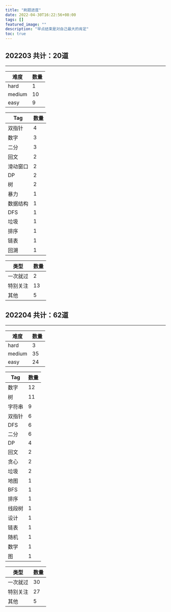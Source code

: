 ```yaml
---
title: "刷题进度"
date: 2022-04-30T16:22:56+08:00
tags: []
featured_image: ""
description: "早点结束是对自己最大的肯定"
toc: true
---
```


## 202203  共计：20道

---

| 难度 | 数量 |
| --- | --- |
| hard | 1 |
| medium | 10 |
| easy | 9 |

| Tag | 数量 |
| --- | --- |
| 双指针 | 4 |
| 数字 | 3 |
| 二分 | 3 |
| 回文 | 2 |
| 滑动窗口 | 2 |
| DP | 2 |
| 树 | 2 |
| 暴力 | 1 |
| 数据结构 | 1 |
| DFS | 1 |
| 垃圾 | 1 |
| 排序 | 1 |
| 链表 | 1 |
| 回溯 | 1 |

| 类型 | 数量 |
| --- | --- |
| 一次就过 | 2 |
| 特别关注 | 13 |
| 其他 | 5 |



## 202204  共计：62道

---

| 难度 | 数量 |
| --- | --- |
| hard | 3 |
| medium | 35 |
| easy | 24 |

| Tag | 数量 |
| --- | --- |
| 数字 | 12 |
| 树 | 11 |
| 字符串 | 9 |
| 双指针 | 6 |
| DFS | 6 |
| 二分 | 6 |
| DP | 4 |
| 回文 | 2 |
| 贪心 | 2 |
| 垃圾 | 2 |
| 地图 | 1 |
| BFS | 1 |
| 排序 | 1 |
| 线段树 | 1 |
| 设计 | 1 |
| 链表 | 1 |
| 随机 | 1 |
| 数学 | 1 |
| 图 | 1 |

| 类型 | 数量 |
| --- | --- |
| 一次就过 | 30 |
| 特别关注 | 27 |
| 其他 | 5 |

